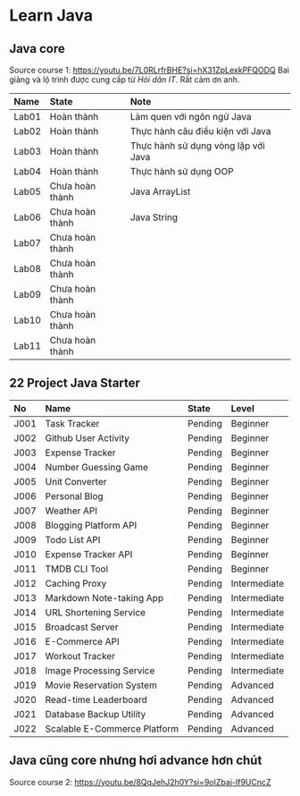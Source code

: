 # Learn Java

## Java core
Source course 1: https://youtu.be/7L0RLrfrBHE?si=hX31ZpLexkPFQODQ
Baì giảng và lộ trình được cung cấp từ *Hỏi dân IT*. Rất cảm ơn anh.

| Name | State | Note |
| :--- | :--- | :--- |
| Lab01 | Hoàn thành      | Làm quen với ngôn ngữ Java          |
| Lab02 | Hoàn thành      | Thực hành câu điều kiện với Java    |
| Lab03 | Hoàn thành      | Thực hành sử dụng vòng lặp với Java |
| Lab04 | Hoàn thành      | Thực hành sử dụng OOP               |
| Lab05 | Chưa hoàn thành | Java ArrayList                      |
| Lab06 | Chưa hoàn thành | Java String                         |
| Lab07 | Chưa hoàn thành |   |
| Lab08 | Chưa hoàn thành |   |
| Lab09 | Chưa hoàn thành |   |
| Lab10 | Chưa hoàn thành |   |
| Lab11 | Chưa hoàn thành |   |

## 22 Project Java Starter
| No | Name | State | Level |
| :--- | :--- | :--- | :--- |
| J001 | Task Tracker                 | Pending | Beginner |
| J002 | Github User Activity         | Pending | Beginner |
| J003 | Expense Tracker              | Pending | Beginner |
| J004 | Number Guessing Game         | Pending | Beginner |
| J005 | Unit Converter               | Pending | Beginner |
| J006 | Personal Blog                | Pending | Beginner |
| J007 | Weather API                  | Pending | Beginner |
| J008 | Blogging Platform API        | Pending | Beginner |
| J009 | Todo List API                | Pending | Beginner |
| J010 | Expense Tracker API          | Pending | Beginner |
| J011 | TMDB CLI Tool                | Pending | Beginner |
| J012 | Caching Proxy                | Pending | Intermediate |
| J013 | Markdown Note-taking App     | Pending | Intermediate |
| J014 | URL Shortening Service       | Pending | Intermediate |
| J015 | Broadcast Server             | Pending | Intermediate |
| J016 | E-Commerce API               | Pending | Intermediate |
| J017 | Workout Tracker              | Pending | Intermediate |
| J018 | Image Processing Service     | Pending | Intermediate |
| J019 | Movie Reservation System     | Pending | Advanced |
| J020 | Read-time Leaderboard        | Pending | Advanced |
| J021 | Database Backup Utility      | Pending | Advanced |
| J022 | Scalable E-Commerce Platform | Pending | Advanced |

## Java cũng core nhưng hơi advance hơn chút
Source course 2: https://youtu.be/8QqJehJ2h0Y?si=9oIZbaj-If9UCncZ

